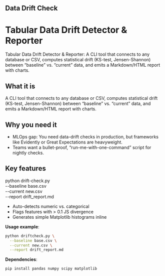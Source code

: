 ## Data Drift Check
# Tabular Data Drift Detector & Reporter

Tabular Data Drift Detector &amp; Reporter: A CLI tool that connects to any database or CSV, computes statistical drift (KS-test, Jensen-Shannon) between “baseline” vs. “current” data, and emits a Markdown/HTML report with charts.

## What it is 
A CLI tool that connects to any database or CSV, computes statistical drift (KS-test, Jensen-Shannon) between “baseline” vs. “current” data, and emits a Markdown/HTML report with charts.

## Why you need it
* MLOps gap: You need data-drift checks in production, but frameworks like Evidently or Great Expectations are heavyweight.
* Teams want a bullet-proof, “run-me-with-one-command” script for nightly checks.

## Key features
python drift-check.py \
  --baseline base.csv \
  --current new.csv \
  --report drift_report.md
* Auto-detects numeric vs. categorical
* Flags features with > 0.1 JS divergence
* Generates simple Matplotlib histograms inline


**Usage example**:

```bash
python driftcheck.py \
  --baseline base.csv \
  --current new.csv \
  --report drift_report.md
```

**Dependencies**:

```bash
pip install pandas numpy scipy matplotlib
```
